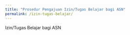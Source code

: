 ```yaml
---
title: "Prosedur Pengajuan Izin/Tugas Belajar bagi ASN"
permalink: /izin-tugas-belajar/
---
```

Izin/Tugas Belajar bagi ASN
